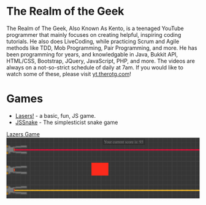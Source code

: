 # The Realm of the Geek

The Realm of The Geek, Also Known As Kento, is a teenaged YouTube programmer that mainly focuses on creating helpful, inspiring coding tutorials. He also does LiveCoding, while practicing Scrum and Agile methods like TDD, Mob Programming, Pair Programming, and more. He has been programming for years, and knowledgable in Java, Bukkit API, HTML/CSS, Bootstrap, JQuery, JavaScript, PHP, and more. The videos are always on a not-so-strict schedule of daily at 7am. If you would like to watch some of these, please visit [yt.therotg.com](http://s.therotg.com/youtube?source=githubreadme)!

# Games
- [Lasers!](http://s.therotg.com/lasers?source=githubreadme) - a basic, fun, JS game.
- [JSSnake](http://s.therotg.com/snake?source=githubreadme) - The simplesticist snake game

[Lazers Game](https://therotg.com/games/lasers/)
![Lazers Game](/images/lazer_game.png)